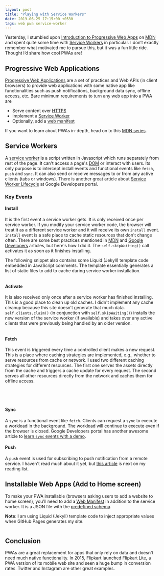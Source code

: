 ```yaml
---
layout: post
title: "Playing with Service Workers"
date: 2019-06-25 17:15:00 +0530
tags: web pwa service-worker
---
```


Yesterday, I stumbled upon [Introduction to Progressive Web Apps][pwa-mdn] on
[MDN][mdn] and spent quite some time with [Service Workers][sw-mdn] in
particular. I don’t exactly remember what motivated me to pursue this, but it
was a fun little ride. Thought I’d share how cool PWAs are!

## Progressive Web Applications

[Progressive Web Applications][pwa-mdn] are a set of practices and Web APIs (in
client browsers) to provide web applications with some native app like
functionalities such as push notifications, background data sync, offline
access, etc. Bare minimum requirements to turn any web app into a PWA are

- Serve content over [HTTPS][https-wiki]
- Implement a [Service Worker][sw-mdn]
- Optionally, add a [web manifest][web-man-mdn]

If you want to learn about PWAs in-depth, head on to this [MDN series][pwa-mdn].

## Service Workers

A [service worker][sw-mdn] is a script written in Javascript which runs
separately from rest of the page. It can't access a page's [DOM][dom] or
interact with users. Its only purpose is to intercept install events and
functional events like `fetch`, `push` and `sync`. It can also send or receive
messages to or from any active clients (tabs or windows). There is another great
article about [Service Worker Lifecycle][sw-lifecycle] at Google Developers
portal.

### Key Events

#### Install

It is the first event a service worker gets. It is only received once per
service worker. If you modify your service worker code, the browser will treat
it as a different service worker and it will receive its own `install` event.
`install` event is a safe place to cache static resources that don't change
often. There are some best practices mentioned in [MDN][sw-mdn] and [Google
Developers][sw-lifecycle] articles, but here's how I did it. The
`self.skipWaiting()` call activates it as soon as it finishes installing.

The following snippet also contains some Liquid (Jekyll) template code embedded
in JavaScript comments. The template essentially generates a list of static
files to add to cache during service worker installation.

<pre data-start="5" data-end="24" data-lang="javascript"
  data-src="https://raw.githubusercontent.com/ashutoshgngwr/ashutoshgngwr.github.io/edeeb73916d5332a930b3314d727cd389ef5e958/_includes/service-worker.js"
  data-view="https://github.com/ashutoshgngwr/ashutoshgngwr.github.io/blob/edeeb73916d5332a930b3314d727cd389ef5e958/_includes/service-worker.js#L5-L24"
></pre>

#### Activate

It is also received only once after a service worker has finished installing.
This is a good place to clean up old caches. I didn't implement any cache
cleanup because this site doesn't generate that much data.
`self.clients.claim()` (in conjunction with `self.skipWaiting()`) installs the
new version of the service worker (if available) and takes over any active
clients that were previously being handled by an older version.

<pre data-start="26" data-end="28" data-lang="javascript"
  data-src="https://raw.githubusercontent.com/ashutoshgngwr/ashutoshgngwr.github.io/edeeb73916d5332a930b3314d727cd389ef5e958/_includes/service-worker.js"
  data-view="https://github.com/ashutoshgngwr/ashutoshgngwr.github.io/blob/edeeb73916d5332a930b3314d727cd389ef5e958/_includes/service-worker.js#L26-L28"
></pre>

#### Fetch

This event is triggered every time a controlled client makes a new request. This
is a place where caching strategies are implemented, e.g., whether to serve
resources from cache or network. I used two different caching strategies for
different resources. The first one serves the assets directly from the cache and
triggers a cache update for every request. The second serves all other resources
directly from the network and caches them for offline access.

<pre data-start="30" data-end="44" data-lang="javascript"
  data-src="https://raw.githubusercontent.com/ashutoshgngwr/ashutoshgngwr.github.io/edeeb73916d5332a930b3314d727cd389ef5e958/_includes/service-worker.js"
  data-view="https://github.com/ashutoshgngwr/ashutoshgngwr.github.io/blob/edeeb73916d5332a930b3314d727cd389ef5e958/_includes/service-worker.js#L30-L44"
></pre>

<pre data-start="46" data-end="55" data-lang="javascript"
  data-src="https://raw.githubusercontent.com/ashutoshgngwr/ashutoshgngwr.github.io/edeeb73916d5332a930b3314d727cd389ef5e958/_includes/service-worker.js"
  data-view="https://github.com/ashutoshgngwr/ashutoshgngwr.github.io/blob/edeeb73916d5332a930b3314d727cd389ef5e958/_includes/service-worker.js#L46-L55"
></pre>

<pre data-start="57" data-end="63" data-lang="javascript"
  data-src="https://raw.githubusercontent.com/ashutoshgngwr/ashutoshgngwr.github.io/edeeb73916d5332a930b3314d727cd389ef5e958/_includes/service-worker.js"
  data-view="https://github.com/ashutoshgngwr/ashutoshgngwr.github.io/blob/edeeb73916d5332a930b3314d727cd389ef5e958/_includes/service-worker.js#L57-L63"
></pre>

<pre data-start="65" data-end="77" data-lang="javascript"
  data-src="https://raw.githubusercontent.com/ashutoshgngwr/ashutoshgngwr.github.io/edeeb73916d5332a930b3314d727cd389ef5e958/_includes/service-worker.js"
  data-view="https://github.com/ashutoshgngwr/ashutoshgngwr.github.io/blob/edeeb73916d5332a930b3314d727cd389ef5e958/_includes/service-worker.js#L65-L77"
></pre>

#### Sync

A `sync` is a functional event like `fetch`. Clients can request a `sync` to
execute a workload in the background. The workload will continue to execute even
if the browser is closed. Google Developers portal has another awesome article
to [learn `sync` events with a demo][sync-gd].

#### Push

A `push` event is used for subscribing to push notification from a remote
service. I haven't read much about it yet, but [this article][push-gd] is next
on my reading list.

## Installable Web Apps (Add to Home screen)

To make your PWA installable (browsers asking users to add a website to home
screen), you'll need to add a [Web Manifest][web-man-mdn] in addition to the
service worker. It is a JSON file with the [predefined schema][web-man-mdn].

**Note**: I am using Liquid (Jekyll) template code to inject appropriate values
when GitHub Pages generates my site.

<pre data-lang="json"
  data-src="https://raw.githubusercontent.com/ashutoshgngwr/ashutoshgngwr.github.io/edeeb73916d5332a930b3314d727cd389ef5e958/_includes/webmanifest.json"
  data-view="https://github.com/ashutoshgngwr/ashutoshgngwr.github.io/blob/edeeb73916d5332a930b3314d727cd389ef5e958/_includes/webmanifest.json"
></pre>

## Conclusion

PWAs are a great replacement for apps that only rely on data and doesn't need
much native functionality. In 2015, Flipkart launched [Flipkart Lite][fk-lite],
a PWA version of its mobile web site and seen a huge bump in conversion rates.
Twitter and Instagram are other great examples.

[pwa-mdn]: https://developer.mozilla.org/en-US/docs/Web/Progressive_web_apps/Introduction
[mdn]: https://developer.mozilla.org/
[sw-mdn]: https://developer.mozilla.org/en-US/docs/Web/API/Service_Worker_API
[https-wiki]: https://en.wikipedia.org/wiki/HTTPS
[web-man-mdn]: https://developer.mozilla.org/en-US/docs/Web/Manifest
[dom]: https://en.wikipedia.org/wiki/Document_Object_Model
[sw-lifecycle]: https://developers.google.com/web/fundamentals/primers/service-workers/lifecycle
[sync-gd]: https://developers.google.com/web/updates/2015/12/background-sync
[push-gd]: https://developers.google.com/web/ilt/pwa/introduction-to-push-notifications
[fk-lite]: https://stories.flipkart.com/introducing-flipkart-lite/
